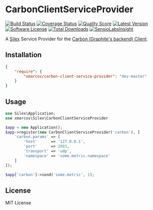 # CarbonClientServiceProvider

[![Build Status](https://img.shields.io/travis/xmarcos/CarbonClientServiceProvider/master.svg?style=flat-square)](https://travis-ci.org/xmarcos/CarbonClientServiceProvider)
[![Coverage Status](https://img.shields.io/scrutinizer/coverage/g/xmarcos/CarbonClientServiceProvider/master.svg?style=flat-square)](https://scrutinizer-ci.com/g/xmarcos/CarbonClientServiceProvider/code-structure)
[![Quality Score](https://img.shields.io/scrutinizer/g/xmarcos/CarbonClientServiceProvider.svg?style=flat-square)](https://scrutinizer-ci.com/g/xmarcos/CarbonClientServiceProvider)
[![Latest Version](https://img.shields.io/packagist/v/xmarcos/carbon-client-service-provider.svg?style=flat-square)](https://packagist.org/packages/xmarcos/carbon-client-service-provider)
[![Software License](https://img.shields.io/packagist/l/xmarcos/carbon-client-service-provider.svg?style=flat-square)](LICENSE)
[![Total Downloads](https://img.shields.io/packagist/dt/xmarcos/carbon-client-service-provider.svg?style=flat-square)](https://packagist.org/packages/xmarcos/carbon-client-service-provider)
[![SensioLabsInsight](https://insight.sensiolabs.com/projects/f97c32d1-7e67-415f-b2ec-26b633d47e15/mini.png)](https://insight.sensiolabs.com/projects/f97c32d1-7e67-415f-b2ec-26b633d47e15)

A [Silex](https://github.com/silexphp/Silex) Service Provider for the [Carbon (Graphite's backend) Client](https://github.com/xmarcos/CarbonClient).

## Installation

```json
{
    "require": {
        "xmarcos/carbon-client-service-provider": "dev-master"
    }
}
```

## Usage

```php
use Silex\Application;
use xmarcos\Silex\CarbonClientServiceProvider

$app = new Application();
$app->register(new CarbonClientServiceProvider('carbon'), [
    'carbon.params' => [
        'host'      => '127.0.0.1',
        'port'      => 2003,
        'transport' => 'udp',
        'namespace' => 'some.metric.namespace'
    ]
]);

$app['carbon']->send('some.metric', 1);
```

## License

MIT License
